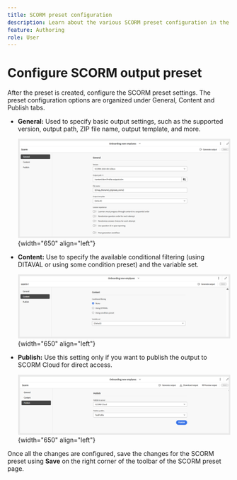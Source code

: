 ```yaml
---
title: SCORM preset configuration
description: Learn about the various SCORM preset configuration in the Learning and Training content
feature: Authoring 
role: User
---
```

# Configure SCORM output preset

After the preset is created, configure the SCORM preset settings. The preset configuration options are organized under General, Content and Publish tabs.

- **General:**  Used to specify basic output settings, such as the supported version, output path, ZIP file name, output template, and more.

    ![](assets/scorm-general-tab.png){width="650" align="left"}
    
- **Content:** Use to specify the available conditional filtering (using DITAVAL or using some condition preset) and the variable set.

    ![](assets/scorm-content-tab.png){width="650" align="left"}

- **Publish:** Use this setting only if you want to publish the output to SCORM Cloud for direct access.
  
    ![](assets/scorm-publish-tab.png){width="650" align="left"}

Once all the changes are configured, save the changes for the SCORM preset using **Save** on the right corner of the toolbar of the SCORM preset page. 

    
